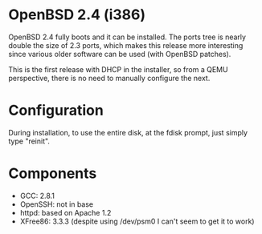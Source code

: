 # OpenBSD 2.4 (i386)

OpenBSD 2.4 fully boots and it can be installed. The ports tree is nearly
double the size of 2.3 ports, which makes this release more interesting
since various older software can be used (with OpenBSD patches).

This is the first release with DHCP in the installer, so from a QEMU
perspective, there is no need to manually configure the next.

# Configuration

During installation, to use the entire disk, at the fdisk prompt,
just simply type "reinit".

# Components

* GCC: 2.8.1
* OpenSSH: not in base
* httpd: based on Apache 1.2
* XFree86: 3.3.3 (despite using /dev/psm0 I can't seem to get it to work)


